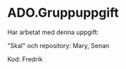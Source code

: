 # ADO.Gruppuppgift

Har arbetat med denna uppgift:

"Skal" och repository:
Mary, 
Senan

Kod:
Fredrik
